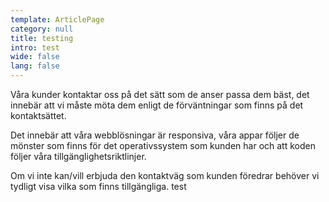```yaml
---
template: ArticlePage
category: null
title: testing
intro: test
wide: false
lang: false
---
```

<section>
<Collapse title="Upplevelsen är utformad för denna kanal"><span class="content">Våra kunder kontaktar oss på det sätt som de anser passa dem bäst, det innebär att vi måste möta dem enligt de förväntningar som finns på det kontaktsättet. 

Det innebär att våra webblösningar är responsiva, våra appar följer de mönster som finns för det operativssystem som kunden har och att koden följer våra tillgänglighetsriktlinjer.

Om vi inte kan/vill erbjuda den kontaktväg som kunden föredrar behöver vi tydligt visa vilka som finns tillgängliga.</span></Collapse>
<Collapse title="test"><span class="content">test</span></Collapse>
</section>